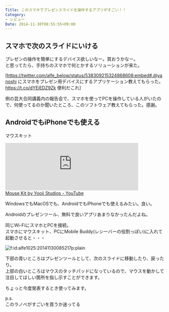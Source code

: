 ```yaml
---
Title: このスマホでプレゼンスライドを操作するアプリがすごい！！
Category:
- レビュー
Date: 2014-11-30T08:55:55+09:00
---
```


## スマホで次のスライドにいける

プレゼンの操作を簡単にするデバイス欲しいなー。買おうかなー。  
と思ってたら、手持ちのスマホで何とかするソリューションが来た。


[https://twitter.com/alfe_below/status/538309215324868608:embed#.@yanoshi にスマホをプレゼン用デバイスにするアプリケーション教えてもらった。https://t.co/dYEiEDZ9Zk 便利だこれ]



例の芸大合同講義内の報告会で、スマホを使ってPCを操作している人がいたので、何使ってるのか聞いたところ、このソフトウェア教えてもらった。感謝。



<!-- more -->

## AndroidでもiPhoneでも使える

マウスキット 

<iframe width="420" frameborder="0" allowfullscreen="" src="https://www.youtube.com/watch?v=c-8hMP8-uLE"></iframe><br><a href="https://www.youtube.com/watch?v=c-8hMP8-uLE">Mouse Kit by Yooii Studios - YouTube</a>



WindowsでもMacOSでも、AndroidでもiPhoneでも使えるみたい。良い。

Androidのプレゼンツール、無料で良いアプリあまりなかったんだよね。

同じWi-FiにスマホとPCを接続。  
スマホにマウスキット、PCにMobile Buddy(レシーバーの役割っぽい)に入れて起動させると・・・


<span ><img src="https://cdn-ak.f.st-hatena.com/images/fotolife/a/alfe1025/20141130/20141130085217.png" alt="f:id:alfe1025:20141130085217p:plain" title="f:id:alfe1025:20141130085217p:plain" class="hatena-fotolife" itemprop="image"></span>


下部の青いところはプレゼンツールとして、次のスライドに移動したり、戻ったり。  
上部の白いところはマウスのタッチパッドになっているので、マウスを動かして注目してほしい箇所を指し示すことができます。

ちょっと今度発表するとき使ってみます。

p.s.  
このラノベがすごいを買うか迷ってる

